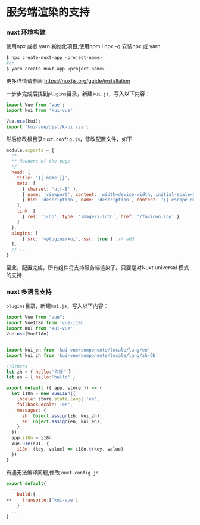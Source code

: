 # 服务端渲染的支持
### nuxt 环境构建
使用npx 或者 yarn 初始化项目,使用npm i npx -g 安装npx 或 yarn

```bash
$ npx create-nuxt-app <project-name>
#or
$ yarn create nuxt-app <project-name>
```

更多详情请参阅 https://nuxtjs.org/guide/installation


一步步完成后找到`plugins`目录，新建`kui.js`，写入以下内容：

```js
import Vue from 'vue';
import kui from 'kui-vue';

Vue.use(kui);
import 'kui-vue/dist/k-ui.css';
```


然后修改根目录`nuxt.config.js`，修改配置文件，如下

```js
module.exports = {
  /*
  ** Headers of the page
  */
  head: {
    title: '{{ name }}',
    meta: [
      { charset: 'utf-8' },
      { name: 'viewport', content: 'width=device-width, initial-scale=1' },
      { hid: 'description', name: 'description', content: '{{ escape description }}' }
    ],
    link: [
      { rel: 'icon', type: 'image/x-icon', href: '/favicon.ico' }
    ]
  },
  plugins: [
      { src: '~plugins/kui', ssr: true }  // add
  ],
  //....
}
```
至此，配置完成，所有组件将支持服务端渲染了。只要是对Nuxt universal 模式的支持


### nuxt 多语言支持

`plugins`目录，新建`kui.js`，写入以下内容：

```js
import Vue from "vue";
import VueI18n from 'vue-i18n'
import KUI from 'kui-vue';
Vue.use(VueI18n)


import kui_en from 'kui-vue/components/locale/lang/en'
import kui_zh from 'kui-vue/components/locale/lang/zh-CN'

//Others
let zh = { hello:'你好' }
let en = { hello:'hello' }

export default ({ app, store }) => {
  let i18n = new VueI18n({
    locale: store.state.lang||'en',
    fallbackLocale: 'en',
    messages: {
      zh: Object.assign(zh, kui_zh),
      en: Object.assign(en, kui_en),
    }
  });
  app.i18n = i18n
  Vue.use(KUI, {
    i18n: (key, value) => i18n.t(key, value)
  })
}
```

有遇无法编译问题,修改 `nuxt.config.js`

```js
export default{
  ...
    build:{
++    transpile:['kui-vue']  
    }
  ...
}
```